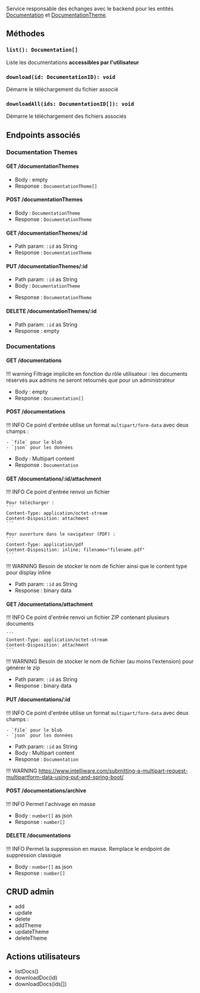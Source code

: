 Service responsable des échanges avec le backend pour les entités [Documentation](../Interfaces/Documentation.md#documentation) et  [DocumentationTheme](../Interfaces/Documentation.md#documentationtheme).


## Méthodes

### `list(): Documentation[]`

Liste les documentations **accessibles par l'utilisateur**

### `download(id: DocumentationID): void`

Démarre le téléchargement du fichier associé

### `downloadAll(ids: DocumentationID[]): void`

Démarre le téléchargement des fichiers associés

## Endpoints associés


### Documentation Themes

#### GET /documentationThemes

- Body : empty
- Response : `DocumentationTheme[]`

#### POST /documentationThemes

- Body : `DocumentationTheme`
- Response : `DocumentationTheme`

#### GET /documentationThemes/:id

- Path param: `:id` as String
- Response : `DocumentationTheme`

#### PUT /documentationThemes/:id

- Path param: `:id` as String
- Body : `DocumentationTheme`
* Response : `DocumentationTheme`

#### DELETE /documentationThemes/:id

- Path param: `:id` as String
- Response : empty


### Documentations

#### GET /documentations

!!! warning
	Filtrage implicite en fonction du rôle utilisateur : les documents réservés aux admins ne seront retournés que pour un administrateur

- Body : empty
- Response : `Documentation[]`

#### POST /documentations

!!! INFO
	Ce point d'entrée utilise un format `multipart/form-data` avec deux champs : 
	
	- `file` pour le blob
	- `json` pour les données

- Body : Multipart content
- Response : `Documentation`

#### GET /documentations/:id/attachment

!!! INFO
	Ce point d'entrée renvoi un fichier
	
	Pour télécharger :
	```
	Content-Type: application/octet-stream
	Content-Disposition: attachment
	```
	
	Pour ouverture dans le navigateur (PDF) :
	```
	Content-Type: application/pdf
	Content-Disposition: inline; filename="filename.pdf"
	```

!!! WARNING
	Besoin de stocker le nom de fichier ainsi que le content type pour display inline


- Path param: `:id` as String
- Response : binary data 

#### GET /documentations/attachment

!!! INFO
	Ce point d'entrée renvoi un fichier ZIP contenant plusieurs documents
	
	```
	Content-Type: application/octet-stream
	Content-Disposition: attachment
	```

!!! WARNING
	Besoin de stocker le nom de fichier (au moins l'extension) pour générer le zip


- Path param: `:id` as String
- Response : binary data 


#### PUT /documentations/:id

!!! INFO
	Ce point d'entrée utilise un format `multipart/form-data` avec deux champs : 
	
	- `file` pour le blob
	- `json` pour les données

- Path param: `:id` as String
- Body : Multipart content
- Response : `Documentation`

!!! WARNING
	https://www.intelliware.com/submitting-a-multipart-request-multipartform-data-using-put-and-spring-boot/


#### POST /documentations/archive

!!! INFO
	  Permet l'achivage en masse

- Body : `number[]` as json
- Response : `number[]`

#### DELETE /documentations

!!! INFO
    Permet la suppression en masse. Remplace le endpoint de suppression classique

- Body : `number[]` as json
- Response : `number[]`

## CRUD admin
- add
- update
- delete
- addTheme
- updateTheme
- deleteTheme


## Actions utilisateurs

- listDocs()
- downloadDoc(id)
- downloadDocs(ids[])
